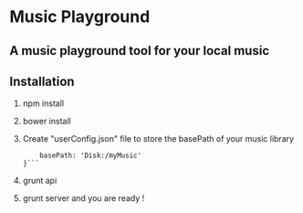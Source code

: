 # Music Playground
## A music playground tool for your local music

## Installation

1. npm install
2. bower install
3. Create "userConfig.json" file to store the basePath of your music library

    ```{
        basePath: 'Disk:/myMusic'
    }```
    
4. grunt api
5. grunt server and you are ready !